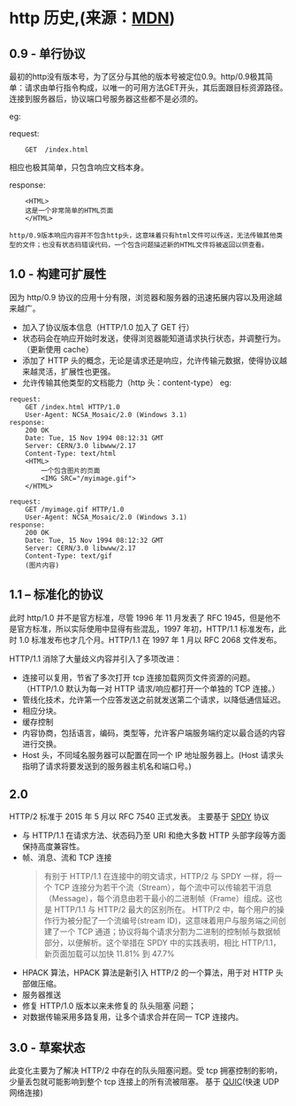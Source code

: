 # http 历史,(来源：[MDN](https://developer.mozilla.org/zh-CN/docs/Web/HTTP/Basics_of_HTTP/Evolution_of_HTTP))

## 0.9 - 单行协议

最初的http没有版本号，为了区分与其他的版本号被定位0.9。http/0.9极其简单：请求由单行指令构成，以唯一的可用方法GET开头，其后面跟目标资源路径。连接到服务器后，协议端口号服务器这些都不是必须的。

eg:

request:

```
    GET  /index.html
```

相应也极其简单，只包含响应文档本身。

response:

```
    <HTML>
    这是一个非常简单的HTML页面
    </HTML>
```

    http/0.9版本响应内容并不包含http头，这意味着只有html文件可以传送，无法传输其他类型的文件；也没有状态码错误代码，一个包含问题描述新的HTML文件将被返回以供查看。

## 1.0 - 构建可扩展性

因为 http/0.9 协议的应用十分有限，浏览器和服务器的迅速拓展内容以及用途越来越广。

-   加入了协议版本信息（HTTP/1.0 加入了 GET 行）
-   状态码会在响应开始时发送，使得浏览器能知道请求执行状态，并调整行为。（更新使用 cache）
-   添加了 HTTP 头的概念，无论是请求还是响应，允许传输元数据，使得协议越来越灵活，扩展性也更强。
-   允许传输其他类型的文档能力（http 头：content-type）
    eg:

```
request:
    GET /index.html HTTP/1.0
    User-Agent: NCSA_Mosaic/2.0 (Windows 3.1)
response:
    200 OK
    Date: Tue, 15 Nov 1994 08:12:31 GMT
    Server: CERN/3.0 libwww/2.17
    Content-Type: text/html
    <HTML>
        一个包含图片的页面
        <IMG SRC="/myimage.gif">
    </HTML>
```

```
request:
    GET /myimage.gif HTTP/1.0
    User-Agent: NCSA_Mosaic/2.0 (Windows 3.1)
response:
    200 OK
    Date: Tue, 15 Nov 1994 08:12:32 GMT
    Server: CERN/3.0 libwww/2.17
    Content-Type: text/gif
    (图片内容)
```

## 1.1 – 标准化的协议

此时 http/1.0 并不是官方标准，尽管 1996 年 11 月发表了 RFC 1945，但是他不是官方标准，所以实际使用中显得有些混乱，1997 年初，HTTP/1.1 标准发布，此时 1.0 标准发布也才几个月。HTTP/1.1 在 1997 年 1 月以 RFC 2068 文件发布。

HTTP/1.1 消除了大量歧义内容并引入了多项改进：

-   连接可以复用，节省了多次打开 tcp 连接加载网页文件资源的问题。（HTTP/1.0 默认为每一对 HTTP 请求/响应都打开一个单独的 TCP 连接。）
-   管线化技术，允许第一个应答发送之前就发送第二个请求，以降低通信延迟。
-   相应分块。
-   缓存控制
-   内容协商，包括语言，编码，类型等，允许客户端服务端约定以最合适的内容进行交换。
-   Host 头，不同域名服务器可以配置在同一个 IP 地址服务器上。(Host 请求头指明了请求将要发送到的服务器主机名和端口号。)

## 2.0

HTTP/2 标准于 2015 年 5 月以 RFC 7540 正式发表。 主要基于 [SPDY](https://zh.wikipedia.org/wiki/SPDY) 协议

-   与 HTTP/1.1 在请求方法、状态码乃至 URI 和绝大多数 HTTP 头部字段等方面保持高度兼容性。
-   帧、消息、流和 TCP 连接
    > 有别于 HTTP/1.1 在连接中的明文请求，HTTP/2 与 SPDY 一样，将一个 TCP 连接分为若干个流（Stream），每个流中可以传输若干消息（Message），每个消息由若干最小的二进制帧（Frame）组成。这也是 HTTP/1.1 与 HTTP/2 最大的区别所在。 HTTP/2 中，每个用户的操作行为被分配了一个流编号(stream ID)，这意味着用户与服务端之间创建了一个 TCP 通道；协议将每个请求分割为二进制的控制帧与数据帧部分，以便解析。这个举措在 SPDY 中的实践表明，相比 HTTP/1.1，新页面加载可以加快 11.81% 到 47.7%
-   HPACK 算法，HPACK 算法是新引入 HTTP/2 的一个算法，用于对 HTTP 头部做压缩。
-   服务器推送
-   修复 HTTP/1.0 版本以来未修复的 队头阻塞 问题；
-   对数据传输采用多路复用，让多个请求合并在同一 TCP 连接内。

## 3.0 - 草案状态

此变化主要为了解决 HTTP/2 中存在的队头阻塞问题。受 tcp 拥塞控制的影响，少量丢包就可能影响到整个 tcp 连接上的所有流被阻塞。
基于 [QUIC](https://zh.wikipedia.org/wiki/QUIC)(快速 UDP 网络连接)
